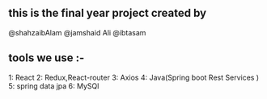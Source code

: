 <!-- this is my final year project  -->

## this is the final year project created by 
@shahzaibAlam
@jamshaid Ali
@ibtasam

## tools we use :-
1:  React
2:  Redux,React-router
3:  Axios
4:  Java(Spring boot Rest Services )
5:  spring data jpa 
6:  MySQl
